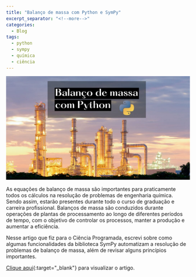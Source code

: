 ```yaml
---
title: "Balanço de massa com Python e SymPy"
excerpt_separator: "<!--more-->"
categories:
  - Blog
tags:
  - python
  - sympy
  - química
  - ciência
---
```


![capa bm](/assets/images/capa_balanco_massa.jpg)

As equações de balanço de massa são importantes para praticamente todos os cálculos na resolução de problemas de engenharia química. Sendo assim, estarão presentes durante todo o curso de graduação e carreira profissional. Balanços de massa são conduzidos durante operações de plantas de processamento ao longo de diferentes períodos de tempo, com o objetivo de controlar os processos, manter a produção e aumentar a eficiência.

Nesse artigo que fiz para o Ciência Programada, escrevi sobre como algumas funcionalidades da biblioteca SymPy automatizam a resolução de problemas de balanço de massa, além de revisar alguns princípios importantes.

[Clique aqui](https://cienciaprogramada.com.br/2022/04/balanco-massa-python-sympy/){:target="_blank"} para visualizar o artigo.